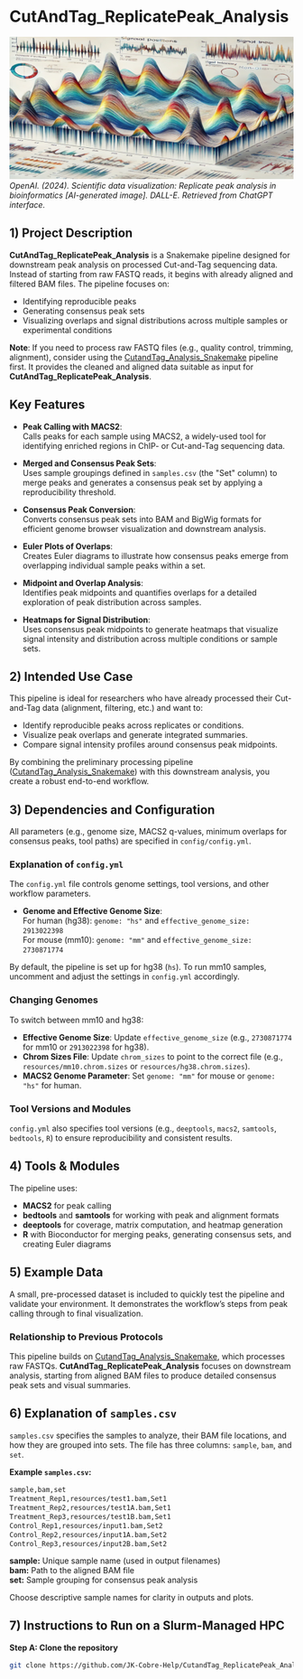 # CutAndTag_ReplicatePeak_Analysis

![ReplicatePeaks](/images/replicatePeaks.png)  
*OpenAI. (2024). Scientific data visualization: Replicate peak analysis in bioinformatics [AI-generated image]. DALL-E. Retrieved from ChatGPT interface.*

## 1) Project Description

**CutAndTag_ReplicatePeak_Analysis** is a Snakemake pipeline designed for downstream peak analysis on processed Cut-and-Tag sequencing data. Instead of starting from raw FASTQ reads, it begins with already aligned and filtered BAM files. The pipeline focuses on:

- Identifying reproducible peaks
- Generating consensus peak sets
- Visualizing overlaps and signal distributions across multiple samples or experimental conditions

**Note**: If you need to process raw FASTQ files (e.g., quality control, trimming, alignment), consider using the [CutandTag_Analysis_Snakemake](https://github.com/JK-Cobre-Help/CutandTag_Analysis_Snakemake) pipeline first. It provides the cleaned and aligned data suitable as input for **CutAndTag_ReplicatePeak_Analysis**.

## Key Features

- **Peak Calling with MACS2**:  
  Calls peaks for each sample using MACS2, a widely-used tool for identifying enriched regions in ChIP- or Cut-and-Tag sequencing data.

- **Merged and Consensus Peak Sets**:  
  Uses sample groupings defined in `samples.csv` (the "Set" column) to merge peaks and generates a consensus peak set by applying a reproducibility threshold.

- **Consensus Peak Conversion**:  
  Converts consensus peak sets into BAM and BigWig formats for efficient genome browser visualization and downstream analysis.

- **Euler Plots of Overlaps**:  
  Creates Euler diagrams to illustrate how consensus peaks emerge from overlapping individual sample peaks within a set.

- **Midpoint and Overlap Analysis**:  
  Identifies peak midpoints and quantifies overlaps for a detailed exploration of peak distribution across samples.

- **Heatmaps for Signal Distribution**:  
  Uses consensus peak midpoints to generate heatmaps that visualize signal intensity and distribution across multiple conditions or sample sets.

## 2) Intended Use Case

This pipeline is ideal for researchers who have already processed their Cut-and-Tag data (alignment, filtering, etc.) and want to:

- Identify reproducible peaks across replicates or conditions.
- Visualize peak overlaps and generate integrated summaries.
- Compare signal intensity profiles around consensus peak midpoints.

By combining the preliminary processing pipeline ([CutandTag_Analysis_Snakemake](https://github.com/JK-Cobre-Help/CutandTag_Analysis_Snakemake)) with this downstream analysis, you create a robust end-to-end workflow.

## 3) Dependencies and Configuration

All parameters (e.g., genome size, MACS2 q-values, minimum overlaps for consensus peaks, tool paths) are specified in `config/config.yml`.

### Explanation of `config.yml`

The `config.yml` file controls genome settings, tool versions, and other workflow parameters.

- **Genome and Effective Genome Size**:  
  For human (hg38): `genome: "hs"` and `effective_genome_size: 2913022398`  
  For mouse (mm10): `genome: "mm"` and `effective_genome_size: 2730871774`

By default, the pipeline is set up for hg38 (`hs`). To run mm10 samples, uncomment and adjust the settings in `config.yml` accordingly.

### Changing Genomes

To switch between mm10 and hg38:

- **Effective Genome Size**: Update `effective_genome_size` (e.g., `2730871774` for mm10 or `2913022398` for hg38).
- **Chrom Sizes File**: Update `chrom_sizes` to point to the correct file (e.g., `resources/mm10.chrom.sizes` or `resources/hg38.chrom.sizes`).
- **MACS2 Genome Parameter**: Set `genome: "mm"` for mouse or `genome: "hs"` for human.

### Tool Versions and Modules

`config.yml` also specifies tool versions (e.g., `deeptools`, `macs2`, `samtools`, `bedtools`, `R`) to ensure reproducibility and consistent results.

## 4) Tools & Modules

The pipeline uses:

- **MACS2** for peak calling  
- **bedtools** and **samtools** for working with peak and alignment formats  
- **deeptools** for coverage, matrix computation, and heatmap generation  
- **R** with Bioconductor for merging peaks, generating consensus sets, and creating Euler diagrams

## 5) Example Data

A small, pre-processed dataset is included to quickly test the pipeline and validate your environment. It demonstrates the workflow’s steps from peak calling through to final visualization.

### Relationship to Previous Protocols

This pipeline builds on [CutandTag_Analysis_Snakemake](https://github.com/JK-Cobre-Help/CutandTag_Analysis_Snakemake), which processes raw FASTQs. **CutAndTag_ReplicatePeak_Analysis** focuses on downstream analysis, starting from aligned BAM files to produce detailed consensus peak sets and visual summaries.

## 6) Explanation of `samples.csv`

`samples.csv` specifies the samples to analyze, their BAM file locations, and how they are grouped into sets. The file has three columns: `sample`, `bam`, and `set`.

**Example `samples.csv`:**
```csv
sample,bam,set
Treatment_Rep1,resources/test1.bam,Set1
Treatment_Rep2,resources/test1A.bam,Set1
Treatment_Rep3,resources/test1B.bam,Set1
Control_Rep1,resources/input1.bam,Set2
Control_Rep2,resources/input1A.bam,Set2
Control_Rep3,resources/input2B.bam,Set2
```

**sample:** Unique sample name (used in output filenames)  
**bam:** Path to the aligned BAM file  
**set:** Sample grouping for consensus peak analysis

Choose descriptive sample names for clarity in outputs and plots.

## 7) Instructions to Run on a Slurm-Managed HPC

**Step A: Clone the repository**
```bash
git clone https://github.com/JK-Cobre-Help/CutandTag_ReplicatePeak_Analysis.git

